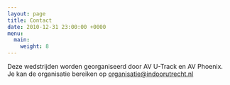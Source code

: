 ```yaml
---
layout: page
title: Contact
date: 2010-12-31 23:00:00 +0000
menu:
  main:
    weight: 8
---
```


Deze wedstrijden worden georganiseerd door AV U-Track en AV Phoenix. Je kan de organisatie bereiken op organisatie@indoorutrecht.nl